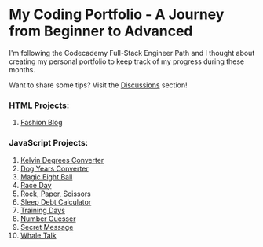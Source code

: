 # My Coding Portfolio - A Journey from Beginner to Advanced

I'm following the Codecademy Full-Stack Engineer Path and I thought about creating my personal portfolio to keep track of my progress during these months.

Want to share some tips? Visit the [Discussions](https://github.com/foresta86/portfolio/discussions) section!

### HTML Projects:

1) [Fashion Blog](https://github.com/foresta86/coding-portfolio/blob/main/HTML/Fashion%20Blog.html)

### JavaScript Projects:

1) [Kelvin Degrees Converter](https://github.com/foresta86/coding-portfolio/blob/main/JavaScript/Kelvin%20Degrees%20Converter.js)
2) [Dog Years Converter](https://github.com/foresta86/coding-portfolio/blob/main/JavaScript/Dog%20Years%20Converter.js)
3) [Magic Eight Ball](https://github.com/foresta86/coding-portfolio/blob/main/JavaScript/Magic%20Eight%20Ball.js)
4) [Race Day](https://github.com/foresta86/coding-portfolio/blob/main/JavaScript/Race%20Day.js)
5) [Rock, Paper, Scissors](https://github.com/foresta86/coding-portfolio/blob/main/JavaScript/Rock%2C%20Paper%2C%20Scissors.js)
6) [Sleep Debt Calculator](https://github.com/foresta86/coding-portfolio/blob/main/JavaScript/Sleep%20Debt%20Calculator.js)
7) [Training Days](https://github.com/foresta86/coding-portfolio/blob/main/JavaScript/Training%20Days.js)
8) [Number Guesser](https://github.com/foresta86/coding-portfolio/blob/main/JavaScript/Number%20Guesser.js)
9) [Secret Message](https://github.com/foresta86/coding-portfolio/blob/main/JavaScript/Secret%20Message.js)
10) [Whale Talk](https://github.com/foresta86/coding-portfolio/blob/main/JavaScript/Whale%20Talk.js)
